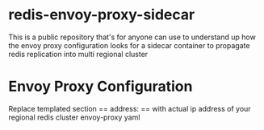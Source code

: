 # redis-envoy-proxy-sidecar
This is a public repository that's for anyone can use to understand up how the envoy proxy configuration looks for a sidecar container to propagate redis replication into multi regional cluster 

# Envoy Proxy Configuration

Replace templated section ==  address: <US CENTRAL REDIS CLUSTER IP> == with actual ip address of your regional redis cluster envoy-proxy yaml 
